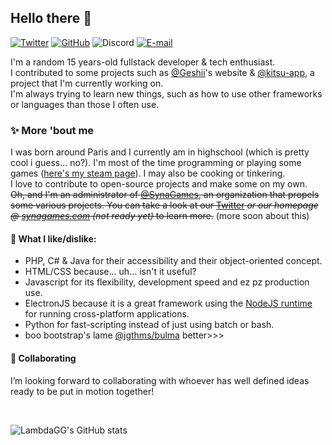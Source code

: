 ## Hello there 👋

[![Twitter](https://img.shields.io/twitter/follow/lambdagg?logo=twitter&logoColor=ffffff&labelColor=5D5D5D&color=A2A2A2&label=@lambdagg&style=flat)](https://twitter.com/lambdagg)
[![GitHub](https://img.shields.io/github/followers/lambdagg.svg?logo=github&labelColor=5D5D5D&color=A2A2A2&label=/lambdagg&style=flat)](https://github.com/lambdagg)
![Discord](https://img.shields.io/static/v1?label=&message=lambdagg%230420&logo=discord&logoColor=ffffff&color=5D5D5D&style=flat)
[![E-mail](https://img.shields.io/static/v1?label=&message=hi%40syslambda.fr&color=5D5D5D&style=flat)](mailto:hi@syslambda.fr)

I'm a random 15 years-old fullstack developer & tech enthusiast.\
I contributed to some projects such as [@Geshii](https://github.com/Geshii)'s website & [@kitsu-app](https://github.com/kitsu-app), a project that I'm currently working on.\
I'm always trying to learn new things, such as how to use other frameworks or languages than those I often use.

### ✨ More 'bout me
I was born around Paris and I currently am in highschool (which is pretty cool i guess... no?). I'm most of the time programming or playing some games ([here's my steam page](https://steamcommunity.com/id/lambdagg/)). I may also be cooking or tinkering.\
I love to contribute to open-source projects and make some on my own.\
~~Oh, and I'm an administrator of [@SynaGames](https://github.com/SynaGames), an organization that propels some various projects. You can take a look at our [Twitter](https://twitter.com/SynaGames) *or our homepage @ [synagames.com](https://synagames.com) (not ready yet)* to learn more.~~ (more soon about this)

#### 🤔 What I like/dislike:
- PHP, C# & Java for their accessibility and their object-oriented concept.
- HTML/CSS because... uh... isn't it useful?
- Javascript for its flexibility, development speed and ez pz production use.
- ElectronJS because it is a great framework using the [NodeJS runtime](https://node.js.org) for running cross-platform applications.
- Python for fast-scripting instead of just using batch or bash.
- boo bootstrap's lame [@jgthms/bulma](https://github.com/jgthms/bulma) better>>>

#### 👯 Collaborating
I’m looking forward to collaborating with whoever has well defined ideas ready to be put in motion together!

<br />

![LambdaGG's GitHub stats](https://github-readme-stats.vercel.app/api?username=lambdagg&include_all_commits=true&show_icons=true)
